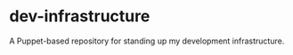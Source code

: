dev-infrastructure
==================

A Puppet-based repository for standing up my development infrastructure.

